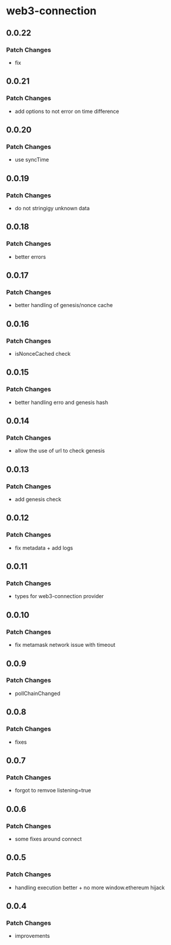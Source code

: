 # web3-connection

## 0.0.22

### Patch Changes

- fix

## 0.0.21

### Patch Changes

- add options to not error on time difference

## 0.0.20

### Patch Changes

- use syncTime

## 0.0.19

### Patch Changes

- do not stringigy unknown data

## 0.0.18

### Patch Changes

- better errors

## 0.0.17

### Patch Changes

- better handling of genesis/nonce cache

## 0.0.16

### Patch Changes

- isNonceCached check

## 0.0.15

### Patch Changes

- better handling erro and genesis hash

## 0.0.14

### Patch Changes

- allow the use of url to check genesis

## 0.0.13

### Patch Changes

- add genesis check

## 0.0.12

### Patch Changes

- fix metadata + add logs

## 0.0.11

### Patch Changes

- types for web3-connection provider

## 0.0.10

### Patch Changes

- fix metamask network issue with timeout

## 0.0.9

### Patch Changes

- pollChainChanged

## 0.0.8

### Patch Changes

- fixes

## 0.0.7

### Patch Changes

- forgot to remvoe listening=true

## 0.0.6

### Patch Changes

- some fixes around connect

## 0.0.5

### Patch Changes

- handling execution better + no more window.ethereum hijack

## 0.0.4

### Patch Changes

- improvements
